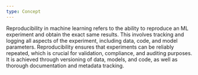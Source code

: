 ```yaml
---
type: Concept
---
```


Reproducibility in machine learning refers to the ability to reproduce an ML experiment and obtain the exact same results. This involves tracking and logging all aspects of the experiment, including data, code, and model parameters. Reproducibility ensures that experiments can be reliably repeated, which is crucial for validation, compliance, and auditing purposes. It is achieved through versioning of data, models, and code, as well as thorough documentation and metadata tracking.